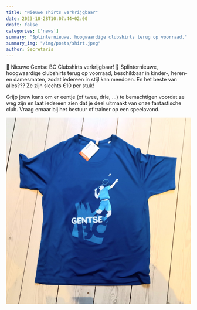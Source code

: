 ```yaml
---
title: "Nieuwe shirts verkrijgbaar"
date: 2023-10-28T10:07:44+02:00
draft: false
categories: ['news']
summary: "Splinternieuwe, hoogwaardige clubshirts terug op voorraad."
summary_img: "/img/posts/shirt.jpeg"
author: Secretaris
---
```

🌟 Nieuwe Gentse BC Clubshirts  verkrijgbaar! 🌟
Splinternieuwe, hoogwaardige clubshirts terug op voorraad, beschikbaar in kinder-, heren- en damesmaten, zodat iedereen in stijl kan meedoen. 
En het beste van alles??? Ze zijn slechts €10 per stuk! 

Grijp jouw kans om er eentje (of twee, drie, ...) te bemachtigen voordat ze weg zijn en laat iedereen zien dat je deel uitmaakt van onze fantastische club. Vraag ernaar bij het bestuur of trainer op een speelavond.


![Gentse BC clubshirt](./shirt.jpeg)


